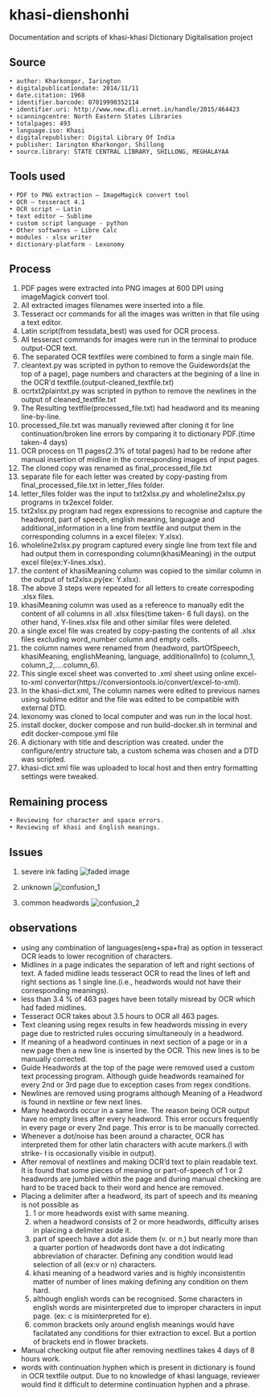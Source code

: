 # khasi-dienshonhi
Documentation and scripts of khasi-khasi Dictionary Digitalisation project

## Source 

    • author: Kharkongor, Iarington
    • digitalpublicationdate: 2014/11/11
    • date.citation: 1968
    • identifier.barcode: 07019990352114
    • identifier.uri: http://www.new.dli.ernet.in/handle/2015/464423
    • scanningcentre: North Eastern States Libraries
    • totalpages: 493
    • language.iso: Khasi
    • digitalrepublisher: Digital Library Of India
    • publisher: Iarington Kharkongor, Shillong
    • source.library: STATE CENTRAL LIBRARY, SHILLONG, MEGHALAYAA
    
## Tools used 

    • PDF to PNG extraction – ImageMagick convert tool
    • OCR – tesseract 4.1
    • OCR script – Latin
    • text editor – Sublime 
    • custom script language - python 
    • Other softwares – Libre Calc
    • modules - xlsx writer
    • dictionary-platform - Lexonomy

## Process

<ol>
    <li> PDF pages were extracted into PNG images at 600 DPI using imageMagick convert tool.</li>
    <li> All extracted images filenames were inserted into a file.</li>
    <li> Tesseract ocr commands for all the images was written in that file using a text editor.</li>
    <li> Latin script(from tessdata_best) was used for OCR process.</li>
    <li> All tesseract commands for images were run in the terminal to produce output-OCR text.</li>
    <li> The separated OCR textfiles were combined to form a single main file.</li>
    <li> cleantext.py was scripted in python to remove the Guidewords(at the top of a page), page numbers and characters at the begining of a line in the OCR'd textfile.(output-cleaned_textfile.txt)</li>
    <li> ocrtxt2plaintxt.py was scripted in python to remove the newlines in the output of cleaned_textfile.txt</li>
    <li> The Resulting textfile(processed_file.txt) had headword and its meaning line-by-line.</li>
    <li> processed_file.txt was manually reviewed after cloning it for line continuation/broken line errors by comparing it to dictionary PDF.(time taken-4 days)</li>
    <li> OCR process on 11 pages(2.3% of total pages) had to be redone after manual insertion of midline in the corresponding images of input pages.</li>
    <li> The cloned copy was renamed as final_processed_file.txt</li>
    <li> separate file for each letter was created by copy-pasting from final_processed_file.txt in letter_files folder.</li>
    <li> letter_files folder was the input to txt2xlsx.py and wholeline2xlsx.py programs in tx2excel folder.</li>
    <li> txt2xlsx.py program had regex expressions to recognise and capture the headword, part of speech, english meaning, language and additional_information in a line from textfile and output them in the corresponding columns in a excel file(ex: Y.xlsx).</li>
    <li> wholeline2xlsx.py program captured every single line from text file and had output them in corresponding column(khasiMeaning) in the output excel file(ex:Y-lines.xlsx).</li>
    <li> the content of khasiMeaning column was copied to the similar column in the output of txt2xlsx.py(ex: Y.xlsx).</li>
    <li> The above 3 steps were repeated for all letters to create correspoding .xlsx files.</li>
    <li> khasiMeaning column was used as a reference to manually edit the content of all columns in all .xlsx files(time taken- 6 full days). on the other hand, Y-lines.xlsx file and other similar files were deleted.</li>
    <li> a single excel file was created by copy-pasting the contents of all .xlsx files excluding word_number column and empty cells.</li>
    <li> the column names were renamed from (headword, partOfSpeech, khasiMeaning, englishMeaning, language, additionalInfo) to (column_1, column_2,....column_6).</li> 
    <li> This single excel sheet was converted to .xml sheet using online excel-to-xml convertor(https://conversiontools.io/convert/excel-to-xml).</li>
    <li> In the khasi-dict.xml, The column names were edited to previous names using sublime editor and the file was edited to be compatible with external DTD.</li>
    <li> lexonomy was cloned to local computer and was run in the local host.</li>
    <li> install docker, docker compose and run build-docker.sh in terminal and edit docker-compose.yml file</li>
    <li> A dictionary with title and description was created. under the configure/entry structure tab, a custom schema was chosen and a DTD was scripted.</li>
    <li> khasi-dict.xml file was uploaded to local host and then entry formatting settings were tweaked.</li>
</ol>

## Remaining process

    • Reviewing for character and space errors.
    • Reviewing of khasi and English meanings.

## Issues 

1. severe ink fading ![faded image](https://user-images.githubusercontent.com/56758575/120885078-8ea0be00-c604-11eb-9078-f9d3120702da.png)  

2. unknown ![confusion_1](https://user-images.githubusercontent.com/56758575/120885081-96606280-c604-11eb-869a-4efe575ac856.png)

3. common headwords ![confusion_2](https://user-images.githubusercontent.com/56758575/120885083-98c2bc80-c604-11eb-9c99-6606b80a63a4.png)
    
## observations

<ul>
    <li> using any combination of languages(eng+spa+fra) as option in tesseract OCR leads to lower recognition of characters.</li>
    <li> Midlines in a page indicates the separation of left and right sections of text. A faded midline leads tesseract OCR to read the lines of left and right sections as 1 single line.(i.e., headwords would not have their corresponding meanings).</li>
    <li> less than 3.4 % of 463 pages have been totally misread by OCR which had faded midlines.</li>
    <li> Tesseract OCR takes about 3.5 hours to OCR all 463 pages.</li> 
    <li> Text cleaning using regex results in few headwords missing in every page due to restricted rules occuring simultaneouly in a headword.</li>
    <li> If meaning of  a headword continues in next section of a page or in a new page then a new line is inserted by the OCR. This new lines is to be manually corrected.</li>
    <li> Guide Headwords at the top of the page were removed used a custom text processing program. Although guide headwords reamained for every 2nd or 3rd page due to exception cases from regex conditions.</li>
    <li> Newlines are removed using programs although Meaning of a Headword is found in nextline or few next lines.</li>
    <li> Many headwords occur in a same line. The reason being OCR output have no empty lines after every headword. This error occurs frequently in every page or every 2nd page. This error is to be manually corrected.</li>
    <li>  Whenever a dot/noise has been around a character, OCR has interpreted them for other latin characters with acute markers.(l with strike- ł is occasionally visible in output).</li>  
    <li> After removal of nextlines and making OCR’d text to plain readable text. It is found that some pieces of meaning or part-of-speech of 1 or 2 headwords are jumbled within the page and during manual checking are hard to be traced back to their word and hence are removed.</li>    
    <li> Placing a delimiter after a headword, its part of speech and its meaning is not possible as
        <ol>
            <li> 1 or more headwords exist with same meaning.</li>
            <li> when a headword consists of 2 or more headwords, difficulty arises in plaicing a delimiter aside it.</li>
            <li> part of speech have a dot aside them (v. or n.) but nearly more than a quarter portion of headwords dont have a dot indicating abbreviation of character. Defining any condition would lead selection of all (ex:v or n) characters.</li>
            <li> khasi meaning of a headword varies and is highly inconsistentin matter of number of lines making defining any condition on them hard.</li> 
            <li> although english words can be recognised. Some characters in english words are misinterpreted due to improper characters in input page. (ex: c is misinterpreted for e).</li>
            <li> common brackets only around english meanings would have facilatated any conditions for thier extraction to excel. But a portion of brackets end in flower brackets.</li>
    </ol>
    </li>        
    <li> Manual checking output file after removing nextlines takes 4 days of 8 hours work.</li>
    <li> words with continuation hyphen which is present in dictionary is found in OCR textfile output. Due to no knowledge of khasi language, reviewer would find it difficult to determine continuation hyphen and a phrase.</li>
</ul>
